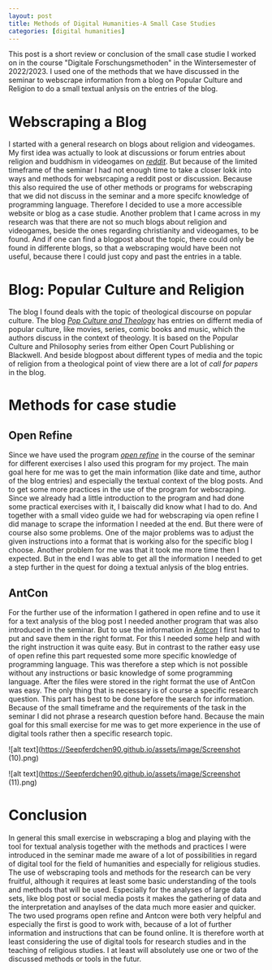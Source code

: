 ```yaml
---
layout: post
title: Methods of Digital Humanities-A Small Case Studies
categories: [digital humanities]
---
```


This post is a short review or conclusion of the small case studie I worked on in the course "Digitale Forschungsmethoden" in the Wintersemester  of 2022/2023. I used one of the methods that we have discussed in the seminar to webscrape information from a blog on Popular Culture and Religion to do a small textual anlysis on the entries of the blog.
# Webscraping a Blog

I started with a general research on blogs about religion and videogames. My first idea was actually to look at discussions or forum entries about religion and buddhism in videogames on [_reddit_](https://www.reddit.com/). But because of the limited timeframe of the seminar I had not enough time to take a closer lokk into ways and methods for websrcaping a reddit post or discussion. Because this also required the use of other methods or programs for webscraping that we did not discuss in the seminar and a more specifc knowledge of programming language. Therefore I decided to use a more accessible website or blog as a case studie. 
Another problem that I came across in my research was that there are not so much blogs about religion and videogames, beside the ones regarding christianity and videogames, to be found. And if one can find a blogpost about the topic, there could only be found in differente blogs, so that a webscraping would have been not useful, because there I could just copy and past the entries in a table. 
# Blog: Popular Culture and Religion

The blog I found deals with the topic of theological discourse on popular culture. The blog [_Pop Culture and Theology_](https://popularcultureandtheology.com/) has entries on differnt media of popular culture, like movies, series, comic books and music, which the authors discuss in the context of theology. It is based on the Popular Culture and Philosophy series from either Open Court Publishing or Blackwell. And beside blogpost about different types of media and the topic of religion from a theological point of view there are a lot of _call for papers_ in the blog. 
# Methods for case studie
## Open Refine

Since we have used the program [_open refine_](https://openrefine.org/) in the course of the seminar for different exercises I also used this program for my project. The main goal here for me was to get the main information (like date and time, author of the blog entries) and especially the textual context of the blog posts. And to get some more practices in the use of the program for webscraping. 
Since we already had a little introduction to the program and had done some practical exercises with it, I baiscally did know what I had to do. And together with a small video guide we had for webscraping via open refine I did manage to scrape the information I needed at the end. 
But there were of course also some problems. One of the major problems was to adjust the given instructions into a format that is working also for the specific blog I choose. Another problem for me was that it took me more time then I expected. But in the end I was able to get all the information I needed to get a step further in the quest for doing a textual anlysis of the blog entries.
## AntCon

For the further use of the information I gathered in open refine and to use it for a text analysis of the blog post I needed another program that was also introduced in the seminar. But to use the information in [_Antcon_](https://www.laurenceanthony.net/software/antconc/) I first had to put and save them in the right format. For this I needed some help and with the right instruction it was quite easy. But in contrast to the rather easy use of open refine this part requested some more specific knowledge of programming language. This was therefore a step which is not possible without any instructions or basic knowledge of some programming language. 
After the files were stored in the right format the use of AntCon was easy. The only thing that is necessary is of course a specific research question. This part has best to be done before the search for information. Because of the small timeframe and the requirements of the task in the seminar I did not phrase a research question before hand. Because the main goal for this small exercise for me was to get more experience in the use of digital tools rather then a specific research topic.

![alt text](https://Seepferdchen90.github.io/assets/image/Screenshot (10).png)

![alt text](https://Seepferdchen90.github.io/assets/image/Screenshot (11).png)

# Conclusion

In general this small exercise in webscraping a blog and playing with the tool for textual analysis together with the methods and practices I were introduced in the seminar made me aware of a lot of possibilities in regard of digital tool for the field of humanities and especially for religious studies. The use of webscraping tools and methods for the research can be very fruitful, although it requires at least some basic understanding of the tools and methods that will be used. Especially for the analyses of large data sets, like blog post or social media posts it makes the gathering of data and the interpretation and anaylses of the data much more easier and quicker. The two used programs open refine and Antcon were both very helpful and especially the first is good to work with, because of a lot of further information and instructions that can be found online.
It is therefore worth at least considering the use of digital tools for research studies and in the teaching of religious studies. I at least will absolutely use one or two of the discussed methods or tools in the futur.

